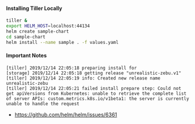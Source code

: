 #### Installing Tiller Locally
```bash
tiller &
export HELM_HOST=localhost:44134
helm create sample-chart
cd sample-chart
helm install --name sample . -f values.yaml
```

#### Important Notes
```
[tiller] 2019/12/14 22:05:18 preparing install for 
[storage] 2019/12/14 22:05:18 getting release "unrealistic-zebu.v1"
[tiller] 2019/12/14 22:05:19 info: Created new release name unrealistic-zebu
[tiller] 2019/12/14 22:05:21 failed install prepare step: Could not get apiVersions from Kubernetes: unable to retrieve the complete list of server APIs: custom.metrics.k8s.io/v1beta1: the server is currently unable to handle the request
```
- https://github.com/helm/helm/issues/6361